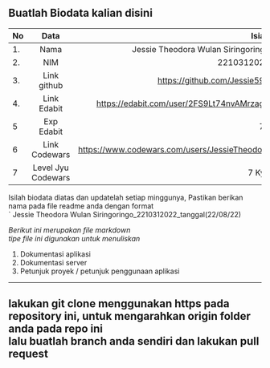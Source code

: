 **Buatlah Biodata kalian disini** <br />
----------------------------------------
|No | Data  | Isian|
|---|:-------:|------:|
|1. |Nama     |Jessie Theodora Wulan Siringoringo|
|2.| NIM        |2210312022|
|3. |Link github |https://github.com/Jessie594|
|4.| Link Edabit |https://edabit.com/user/2FS9Lt74nvAMrzagA|
|5|Exp Edabit   |70|
|6| Link Codewars|https://www.codewars.com/users/JessieTheodora|
|7| Level Jyu Codewars|7 Kyu|

Isilah biodata diatas dan updatelah setiap minggunya,
Pastikan berikan nama pada file readme anda dengan format <br/>
`
Jessie Theodora Wulan Siringoringo_2210312022_tanggal(22/08/22) 

*Berikut ini merupakan file markdown <br/> tipe file ini digunakan untuk menuliskan*
1. Dokumentasi aplikasi
2. Dokumentasi server
3. Petunjuk proyek / petunjuk penggunaan aplikasi
----
**lakukan git clone menggunakan https pada repository ini, untuk mengarahkan origin folder anda pada repo ini<br/> lalu buatlah branch anda sendiri dan lakukan pull request**
----
